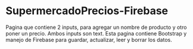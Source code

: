 # SupermercadoPrecios-Firebase
Pagina que contiene 2 inputs, para agregar un nombre de producto y otro poner un precio. Ambos inputs son text.
Esta pagina contiene Bootstrap y manejo de Firebase para guardar, actualizar, leer y borrar los datos.
